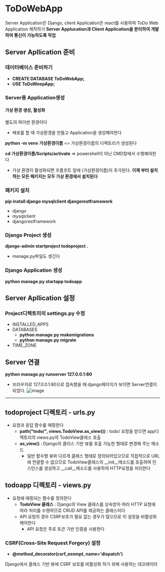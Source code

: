 # ToDoWebApp
Server Application은 Django, client Application은 react를 사용하여 ToDo Web Application 제작하기
**Server Applucation과 Client Application을 분리하여 개발하여 통신이 가능하도록 작업**

## Server Apllication 준비
### 데이터베이스 준비하기
+ **CREATE DATABASE ToDoWebApp;**
+ **USE ToDoWeepApp;**

### Server용 Application생성
#### 가상 환경 생성, 활성화
별도의 파이썬 환경이다
+ 배포를 할 때 가상환경을 만들고 Application을 생성해야한다


**python -m venv 가상환경이름**  => 가상환경이름의 디렉토리가 생성된다

**cd 가상환경이름/Scripts/activate**  => powershell이 아닌 CMD창에서 수행해야한다
+ 가상 환경이 활성화되면 프롬프트 앞에 (가상환경이름)이 추가된다.
**이제 부터 설치하는 모든 패키지는 모두 가상 환경에서 설치된다**

### 패키지 설치
**pip install django mysqlclient djangorestframework**
+ django
+ mysqlclient
+ djangorestframework

### Django Project 생성
**django-admin startproject todoproject .**
+ manage.py파일도 생긴다 

### Django Application 생성
**python manage.py startapp todoapp**

## Server Apllication 설정
### Project디렉토리의 settings.py 수정
+ INSTALLED_APPS
+ DATABASES
  + **python manage.py makemigrations**
  + **python manage.py migrate**
+ TIME_ZONE

## Server 연결
**python manage.py runserver 127.0.0.1:80**
+ 브라우저로 127.0.0.1:80으로 접속했을 때 django페이지가 보이면 Server연결이 되었다.
![image](https://github.com/user-attachments/assets/c0fafa9e-fa60-4983-ba76-cb128d3d046a)

---
## todoproject 디렉토리 - urls.py
+ 요청과 응답 함수를 매핑한다
  + **path("todo/", views.TodoView.as_view())** : todo/ 요청을 받으면 app디렉토리의 views.py의 TodoView클래스 호출
  + **as_view()** : Django의 클리스 기반 뷰를 호출 가능한 형태로 변경해 주는 메소드
    + 일반 함수형 뷰와 다르게 클래스 형태로 정의되어있으므로 직접적으로 URL에 연결할 수 없으므로 TodoView클래스의 __init__메소드를 호출하여 인스턴스를 생성하고 __call__메소드를 사용하여 HTTP요청을 처리한다
   
## todoapp 디렉토리 - views.py
+ 요청에 매핑되는 함수를 정의한다
  + **TodoView 클래스** : Django의 View 클래스를 상속받아 여러 HTTP 요청에 따라 처리를 수행하므로 CRUD API를 제공하는 클래스이다
  + API 요청의 경우 CSRF보호가 필요 없는 경우가 많으므로 이 설정을 비활성화해야한다
    + API 요청은 주로 토큰 기반 인증을 사용한다
   
### CSRF(Cross-Site Request Forgery) 설정
+ **@method_decorator(csrf_exempt, name='dispatch')**


Django에서 클래스 기반 뷰에 CSRF 보호를 비활성화 하기 위해 사용하는 데코레이터


